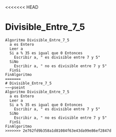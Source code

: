 <<<<<<< HEAD
# Divisible_Entre_7_5
~~~pseint
Algoritmo Divisible_Entre_7_5
  a es Entero
  Leer a
  Si a % 35 es igual que 0 Entonces
    Escribir a, " es divisible entre 7 y 5"
  SiNo
    Escribir a, " no es divisible entre 7 y 5"
  FinSi
FinAlgoritmo
=======
# Divisible_Entre_7_5
~~~pseint
Algoritmo Divisible_Entre_7_5
  a es Entero
  Leer a
  Si a % 35 es igual que 0 Entonces
    Escribir a, " es divisible entre 7 y 5"
  SiNo
    Escribir a, " no es divisible entre 7 y 5"
  FinSi
FinAlgoritmo
>>>>>>> 2e762fd9b358a1d81084f63e43da99e86ef2847d
~~~